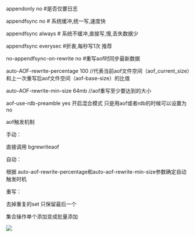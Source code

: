appendonly no #是否仅要日志

appendfsync no # 系统缓冲,统一写,速度快

appendfsync always # 系统不缓冲,直接写,慢,丢失数据少

appendfsync everysec #折衷,每秒写1次  推荐



no-appendfsync-on-rewrite no #重写aof时同步最新数据

auto-AOF-rewrite-percentage 100 //代表当前aof文件空间（aof_current_size）和上一次重写后aof文件空间（aof-base-size）的比值

auto-AOF-rewrite-min-size 64mb    //aof重写至少要达到的大小









aof-use-rdb-preamble yes  开启混合模式     只是用aof或者rdb的时候可以设置为no 





aof触发机制



手动：

直接调用 bgrewriteaof





自动：

根据 auto-aof-rewrite-percentage和auto-aof-rewrite-min-size参数确定自动触发时机









重写：



去掉重复的set 只保留最后一个   



集合操作单个添加变成批量添加



![](https://gitee.com/hxc8/images8/raw/master/img/202407191112956.jpg)

